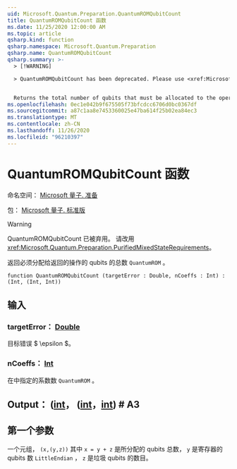 ```yaml
---
uid: Microsoft.Quantum.Preparation.QuantumROMQubitCount
title: QuantumROMQubitCount 函数
ms.date: 11/25/2020 12:00:00 AM
ms.topic: article
qsharp.kind: function
qsharp.namespace: Microsoft.Quantum.Preparation
qsharp.name: QuantumROMQubitCount
qsharp.summary: >-
  > [!WARNING]

  > QuantumROMQubitCount has been deprecated. Please use <xref:Microsoft.Quantum.Preparation.PurifiedMixedStateRequirements> instead.


  Returns the total number of qubits that must be allocated to the operation returned by `QuantumROM`.
ms.openlocfilehash: 0ec1e042b9f675505f73bfcdcc6706d0bc0367df
ms.sourcegitcommit: a87c1aa8e7453360025e47ba614f25b02ea84ec3
ms.translationtype: MT
ms.contentlocale: zh-CN
ms.lasthandoff: 11/26/2020
ms.locfileid: "96210397"
---
```

# <a name="quantumromqubitcount-function"></a>QuantumROMQubitCount 函数

命名空间： [Microsoft 量子. 准备](xref:Microsoft.Quantum.Preparation)

包： [Microsoft 量子. 标准版](https://nuget.org/packages/Microsoft.Quantum.Standard)


> [!WARNING]
> QuantumROMQubitCount 已被弃用。 请改用 <xref:Microsoft.Quantum.Preparation.PurifiedMixedStateRequirements>。

返回必须分配给返回的操作的 qubits 的总数 `QuantumROM` 。

```qsharp
function QuantumROMQubitCount (targetError : Double, nCoeffs : Int) : (Int, (Int, Int))
```


## <a name="input"></a>输入

### <a name="targeterror--double"></a>targetError： [Double](xref:microsoft.quantum.lang-ref.double)

目标错误 $ \epsilon $。


### <a name="ncoeffs--int"></a>nCoeffs： [Int](xref:microsoft.quantum.lang-ref.int)

在中指定的系数数 `QuantumROM` 。



## <a name="output--intintint"></a>Output： ([int](xref:microsoft.quantum.lang-ref.int)， ([int](xref:microsoft.quantum.lang-ref.int)，[int](xref:microsoft.quantum.lang-ref.int)) # A3

## <a name="first-parameter"></a>第一个参数

一个元组， `(x,(y,z))` 其中 `x = y + z` 是所分配的 qubits 总数， `y` 是寄存器的 qubits 数 `LittleEndian` ， `z` 是垃圾 qubits 的数目。